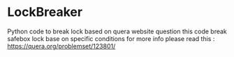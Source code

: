 # LockBreaker
Python code to break lock based on quera website question
this code break safebox lock base on specific conditions
for more info please read this : https://quera.org/problemset/123801/
